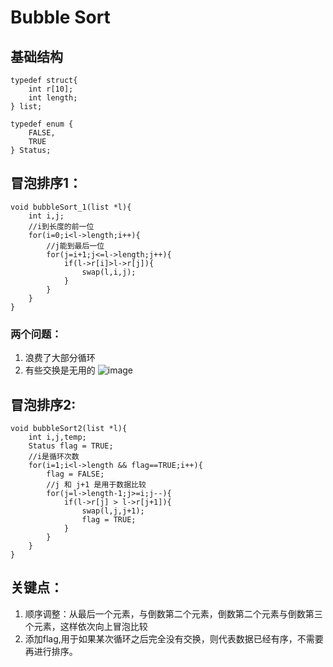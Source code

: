 # Bubble Sort

## 基础结构

    typedef struct{
        int r[10];
        int length;
    } list;
    
    typedef enum {
        FALSE,
        TRUE
    } Status;
    
## 冒泡排序1：

    void bubbleSort_1(list *l){
        int i,j;
        //i到长度的前一位
        for(i=0;i<l->length;i++){
            //j能到最后一位
            for(j=i+1;j<=l->length;j++){
                if(l->r[i]>l->r[j]){
                    swap(l,i,j);
                }
            }
        }
    }

### 两个问题：

1. 浪费了大部分循环
1. 有些交换是无用的
![image](http://note.youdao.com/yws/res/44088/WEBRESOURCE332553d1ae66a3b29a5edbe292773ea1)

## 冒泡排序2:

    void bubbleSort2(list *l){
        int i,j,temp;
        Status flag = TRUE;
        //i是循环次数
        for(i=1;i<l->length && flag==TRUE;i++){
            flag = FALSE;
            //j 和 j+1 是用于数据比较
            for(j=l->length-1;j>=i;j--){
                if(l->r[j] > l->r[j+1]){
                    swap(l,j,j+1);
                    flag = TRUE;
                }
            }
        }
    }


## 关键点：

1. 顺序调整：从最后一个元素，与倒数第二个元素，倒数第二个元素与倒数第三个元素，这样依次向上冒泡比较
2. 添加flag,用于如果某次循环之后完全没有交换，则代表数据已经有序，不需要再进行排序。